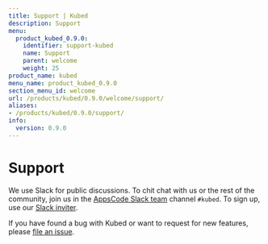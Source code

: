 ```yaml
---
title: Support | Kubed
description: Support
menu:
  product_kubed_0.9.0:
    identifier: support-kubed
    name: Support
    parent: welcome
    weight: 25
product_name: kubed
menu_name: product_kubed_0.9.0
section_menu_id: welcome
url: /products/kubed/0.9.0/welcome/support/
aliases:
- /products/kubed/0.9.0/support/
info:
  version: 0.9.0
---
```


# Support

We use Slack for public discussions. To chit chat with us or the rest of the community, join us in the [AppsCode Slack team](https://appscode.slack.com/messages/C6HSHCKBL/details/) channel `#kubed`. To sign up, use our [Slack inviter](https://slack.appscode.com/).

If you have found a bug with Kubed or want to request for new features, please [file an issue](https://github.com/appscode/kubed/issues/new).
